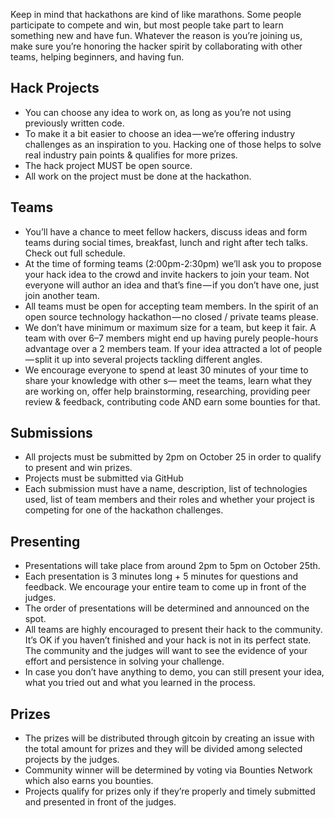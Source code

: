 Keep in mind that hackathons are kind of like marathons. Some people participate to compete and win, but most people take part to learn something new and have fun. Whatever the reason is you’re joining us, make sure you’re honoring the hacker spirit by collaborating with other teams, helping beginners, and having fun.

## Hack Projects

- You can choose any idea to work on, as long as you’re not using previously written code.
- To make it a bit easier to choose an idea — we’re offering industry challenges as an inspiration to you. Hacking one of those helps to solve real industry pain points & qualifies for more prizes.
- The hack project MUST be open source.
- All work on the project must be done at the hackathon.

## Teams

- You’ll have a chance to meet fellow hackers, discuss ideas and form teams during social times, breakfast, lunch and right after tech talks. Check out full schedule.
- At the time of forming teams (2:00pm-2:30pm) we’ll ask you to propose your hack idea to the crowd and invite hackers to join your team. Not everyone will author an idea and that’s fine — if you don’t have one, just join another team.
- All teams must be open for accepting team members. In the spirit of an open source technology hackathon — no closed / private teams please.
- We don’t have minimum or maximum size for a team, but keep it fair. A team with over 6–7 members might end up having purely people-hours advantage over a 2 members team. If your idea attracted a lot of people — split it up into several projects tackling different angles.
- We encourage everyone to spend at least 30 minutes of your time to share your knowledge with other s— meet the teams, learn what they are working on, offer help brainstorming, researching, providing peer review & feedback, contributing code AND earn some bounties for that.

## Submissions

- All projects must be submitted by 2pm on October 25 in order to qualify to present and win prizes.
- Projects must be submitted via GitHub
- Each submission must have a name, description, list of technologies used, list of team members and their roles and whether your project is competing for one of the hackathon challenges.

## Presenting

- Presentations will take place from around 2pm to 5pm on October 25th.
- Each presentation is 3 minutes long + 5 minutes for questions and feedback. We encourage your entire team to come up in front of the judges.
- The order of presentations will be determined and announced on the spot.
- All teams are highly encouraged to present their hack to the community. It’s OK if you haven’t finished and your hack is not in its perfect state. The community and the judges will want to see the evidence of your effort and persistence in solving your challenge.
- In case you don’t have anything to demo, you can still present your idea, what you tried out and what you learned in the process.

## Prizes

- The prizes will be distributed through gitcoin by creating an issue with the total amount for prizes and they will be divided among selected projects by the judges.
- Community winner will be determined by voting via Bounties Network which also earns you bounties.
- Projects qualify for prizes only if they’re properly and timely submitted and presented in front of the judges.
